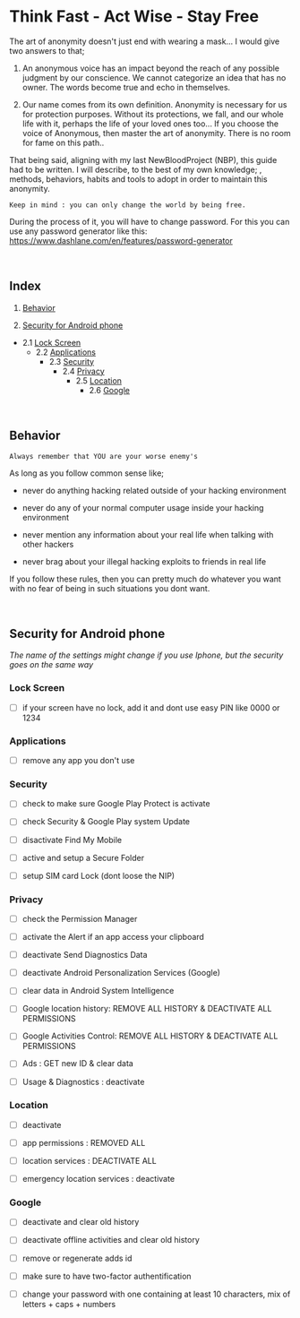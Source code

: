 # Think Fast - Act Wise - Stay Free

The art of anonymity doesn't just end with wearing a mask... 
I would give two answers to that; 

1. An anonymous voice has an impact beyond the reach of any possible judgment by our conscience. We cannot categorize an idea that has no owner. The words become true and echo in themselves. 

2. Our name comes from its own definition. Anonymity is necessary for us for protection purposes. Without its protections, we fall, and our whole life with it, perhaps the life of your loved ones too... If you choose the voice of Anonymous, then master the art of anonymity. There is no room for fame on this path..

That being said, aligning with my last NewBloodProject (NBP), this guide had to be written. I will describe, to the best of my own knowledge; , methods, behaviors, habits and tools to adopt in order to maintain this anonymity. 

``Keep in mind : you can only change the world by being free.``

During the process of it, you will have to change password. For this you can use any password generator like this: https://www.dashlane.com/en/features/password-generator

</br>

## Index

1. [Behavior](https://github.com/NeverWonderLand/Self-Way/blob/main/Guide/Power_of_Anonimity.md#behavior)

2. [Security for Android phone](https://github.com/NeverWonderLand/Self-Way/blob/main/Guide/Power_of_Anonimity.md#security-for-android-phone)
  - 2.1 [Lock Screen](https://github.com/NeverWonderLand/Self-Way/blob/main/Guide/Power_of_Anonimity.md#lock-screen)
      - 2.2 [Applications](https://github.com/NeverWonderLand/Self-Way/blob/main/Guide/Power_of_Anonimity.md#applications)
        - 2.3 [Security](https://github.com/NeverWonderLand/Self-Way/blob/main/Guide/Power_of_Anonimity.md#security)
          - 2.4 [Privacy](https://github.com/NeverWonderLand/Self-Way/blob/main/Guide/Power_of_Anonimity.md#privacy)
            - 2.5 [Location](https://github.com/NeverWonderLand/Self-Way/blob/main/Guide/Power_of_Anonimity.md#location)
              - 2.6 [Google ](https://github.com/NeverWonderLand/Self-Way/blob/main/Guide/Power_of_Anonimity.md#google)
</br>

## Behavior 
``Always remember that YOU are your worse enemy's``

As long as you follow common sense like;

- never do anything hacking related outside of your hacking environment

- never do any of your normal computer usage inside your hacking environment

- never mention any information about your real life when talking with other hackers

- never brag about your illegal hacking exploits to friends in real life

If you follow these rules, then you can pretty much do whatever you want with no fear of being in such situations you dont want.

</br>

## Security for Android phone
*The name of the settings might change if you use Iphone, but the security goes on the same way*

### Lock Screen 
- [ ] if your screen have no lock, add it and dont use easy PIN like 0000 or 1234

### Applications 
- [ ] remove any app you don't use

### Security   
- [ ] check to make sure Google Play Protect is activate

- [ ] check Security & Google Play system Update

- [ ] disactivate Find My Mobile

- [ ] active and setup a Secure Folder

- [ ] setup SIM card Lock (dont loose the NIP)

### Privacy 
- [ ] check the Permission Manager

- [ ] activate the Alert if an app access your clipboard

- [ ] deactivate Send Diagnostics Data

- [ ] deactivate Android Personalization Services (Google)

- [ ] clear data in Android System Intelligence

- [ ] Google location history: REMOVE ALL HISTORY & DEACTIVATE ALL PERMISSIONS

- [ ] Google Activities Control: REMOVE ALL HISTORY & DEACTIVATE ALL PERMISSIONS

- [ ] Ads : GET new ID & clear data

- [ ] Usage & Diagnostics : deactivate

### Location 
- [ ] deactivate

- [ ] app permissions : REMOVED ALL

- [ ] location services : DEACTIVATE ALL

- [ ] emergency location services : deactivate

### Google 
- [ ] deactivate and clear old history

- [ ] deactivate offline activities and clear old history

- [ ] remove or regenerate adds id 

- [ ] make sure to have two-factor authentification

- [ ] change your password with one containing at least 10 characters, mix of letters + caps + numbers
